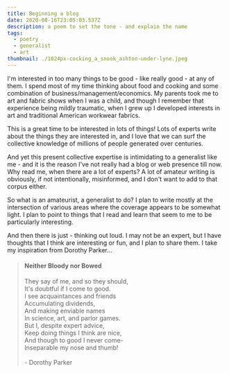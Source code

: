 ```yaml
---
title: Beginning a blog
date: 2020-08-16T23:05:03.537Z
description: a poem to set the tone - and explain the name
tags:
  - poetry
  - generalist
  - art
thumbnail: ./1024px-cocking_a_snook_ashton-under-lyne.jpeg
---
```

I'm interested in too many things to be good - like really good - at any of them. I spend most of my time thinking about food and cooking and some combination of business/management/economics. My parents took me to art and fabric shows when I was a child, and though I remember that experience being mildly traumatic, when I grew up I developed interests in art and traditional American workwear fabrics. 

This is a great time to be interested in lots of things! Lots of experts write about the things they are interested in, and I love that we can surf the collective knowledge of millions of people generated over centuries. 

And yet this present collective expertise is intimidating to a generalist like me - and it is the reason I've not really had a blog or web presence till now. Why read me, when there are a lot of experts? A lot of amateur writing is obviously, if not intentionally, misinformed, and I don't want to add to that corpus either. 

So what is an amateurist, a generalist to do? I plan to write mostly at the intersection of various areas where the coverage appears to be somewhat light. I plan to point to things that I read and learn that seem to me to be particularly interesting. 

And then there is just - thinking out loud. I may not be an expert, but I have thoughts that I think are interesting or fun, and I plan to share them. I take my inspiration from Dorothy Parker...

> #### Neither Bloody nor Bowed
> They say of me, and so they should,\
> It's doubtful if I come to good.\
> I see acquaintances and friends\
> Accumulating dividends,\
> And making enviable names\
> In science, art, and parlor games.\
> But I, despite expert advice,\
> Keep doing things I think are nice,\
> And though to good I never come-\
> Inseparable my nose and thumb! \
>\
>      - Dorothy Parker